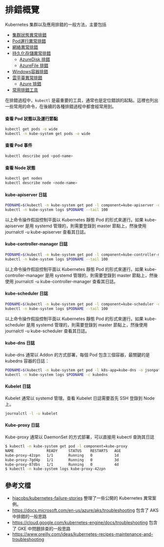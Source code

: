# 排錯概覽

Kubernetes 集群以及應用排錯的一般方法，主要包括

- [集群狀態異常排錯](cluster.md)
- [Pod運行異常排錯](pod.md)
- [網絡異常排錯](network.md)
- [持久化存儲異常排錯](pv.md)
  - [AzureDisk 排錯](azuredisk.md)
  - [AzureFile 排錯](azurefile.md)
- [Windows容器排錯](windows.md)
- [雲平臺異常排錯](cloud.md)
  - [Azure 排錯](azure.md)
- [常用排錯工具](tools.md)

在排錯過程中，`kubectl`  是最重要的工具，通常也是定位錯誤的起點。這裡也列出一些常用的命令，在後續的各種排錯過程中都會經常用到。

#### 查看 Pod 狀態以及運行節點

```sh
kubectl get pods -o wide
kubectl -n kube-system get pods -o wide
```

#### 查看 Pod 事件

```sh
kubectl describe pod <pod-name>
```

#### 查看 Node 狀態

```sh
kubectl get nodes
kubectl describe node <node-name>
```

#### kube-apiserver 日誌

```sh
PODNAME=$(kubectl -n kube-system get pod -l component=kube-apiserver -o jsonpath='{.items[0].metadata.name}')
kubectl -n kube-system logs $PODNAME --tail 100
```

以上命令操作假設控制平面以 Kubernetes 靜態 Pod 的形式來運行。如果 kube-apiserver 是用 systemd 管理的，則需要登錄到 master 節點上，然後使用 journalctl -u kube-apiserver 查看其日誌。

#### kube-controller-manager 日誌

```sh
PODNAME=$(kubectl -n kube-system get pod -l component=kube-controller-manager -o jsonpath='{.items[0].metadata.name}')
kubectl -n kube-system logs $PODNAME --tail 100
```

以上命令操作假設控制平面以 Kubernetes 靜態 Pod 的形式來運行。如果 kube-controller-manager 是用 systemd 管理的，則需要登錄到 master 節點上，然後使用 journalctl -u kube-controller-manager 查看其日誌。

#### kube-scheduler 日誌

```sh
PODNAME=$(kubectl -n kube-system get pod -l component=kube-scheduler -o jsonpath='{.items[0].metadata.name}')
kubectl -n kube-system logs $PODNAME --tail 100
```

以上命令操作假設控制平面以 Kubernetes 靜態 Pod 的形式來運行。如果 kube-scheduler 是用 systemd 管理的，則需要登錄到 master 節點上，然後使用 journalctl -u kube-scheduler 查看其日誌。

#### kube-dns 日誌

kube-dns 通常以 Addon 的方式部署，每個 Pod 包含三個容器，最關鍵的是 kubedns 容器的日誌：

```sh
PODNAME=$(kubectl -n kube-system get pod -l k8s-app=kube-dns -o jsonpath='{.items[0].metadata.name}')
kubectl -n kube-system logs $PODNAME -c kubedns
```

#### Kubelet 日誌

Kubelet 通常以 systemd 管理。查看 Kubelet 日誌需要首先 SSH 登錄到 Node 上。

```sh
journalctl -l -u kubelet
```

#### Kube-proxy 日誌

Kube-proxy 通常以 DaemonSet 的方式部署，可以直接用 kubectl 查詢其日誌

```sh
$ kubectl -n kube-system get pod -l component=kube-proxy
NAME               READY     STATUS    RESTARTS   AGE
kube-proxy-42zpn   1/1       Running   0          1d
kube-proxy-7gd4p   1/1       Running   0          3d
kube-proxy-87dbs   1/1       Running   0          4d
$ kubectl -n kube-system logs kube-proxy-42zpn
```

## 參考文檔

* [hjacobs/kubernetes-failure-stories](https://github.com/hjacobs/kubernetes-failure-stories) 整理了一些公開的 Kubernetes 異常案例。
* <https://docs.microsoft.com/en-us/azure/aks/troubleshooting> 包含了 AKS 中排錯的一般思路
* <https://cloud.google.com/kubernetes-engine/docs/troubleshooting> 包含了 GKE 中問題排查的一般思路
* <https://www.oreilly.com/ideas/kubernetes-recipes-maintenance-and-troubleshooting>